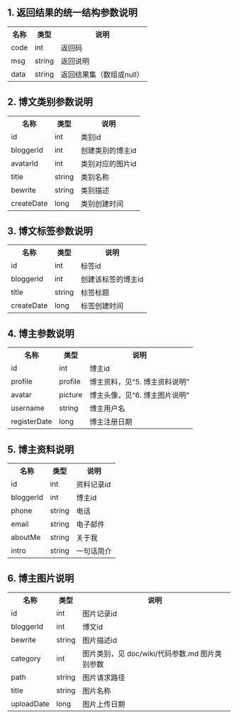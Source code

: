 
## 1. 返回结果的统一结构参数说明
<table>
<tr>
<th>名称</th>
<th>类型</th>
<th>说明</th>
</tr>
<tr>
<td>code</td>
<td>int</td>
<td>返回码</td>
</tr>
<tr>
<td>msg</td>
<td>string</td>
<td>返回说明</td>
</tr>
<tr>
<td>data</td>
<td>string</td>
<td>返回结果集（数组或null）</td>
</tr>
</table>

## 2. 博文类别参数说明
<table>
<tr>
<th>名称</th>
<th>类型</th>
<th>说明</th>
</tr>
<tr>
<td>id</td>
<td>int</td>
<td>类别id</td>
</tr>
<tr>
<td>bloggerId</td>
<td>int</td>
<td>创建类别的博主id</td>
</tr>
<tr>
<td>avatarId</td>
<td>int</td>
<td>类别对应的图片id</td>
</tr>
<tr>
<td>title</td>
<td>string</td>
<td>类别名称</td>
</tr>
<tr>
<td>bewrite</td>
<td>string</td>
<td>类别描述</td>
</tr>
<tr>
<td>createDate</td>
<td>long</td>
<td>类别创建时间</td>
</tr>
</table>

## 3. 博文标签参数说明
<table>
<tr>
<th>名称</th>
<th>类型</th>
<th>说明</th>
</tr>
<tr>
<td>id</td>
<td>int</td>
<td>标签id</td>
</tr>
<tr>
<td>bloggerId</td>
<td>int</td>
<td>创建该标签的博主id</td>
</tr>
<tr>
<td>title</td>
<td>string</td>
<td>标签标题</td>
</tr>
<tr>
<td>createDate</td>
<td>long</td>
<td>标签创建时间</td>
</tr>
</table>

## 4. 博主参数说明
<table>
<tr>
<th>名称</th>
<th>类型</th>
<th>说明</th>
</tr>
<tr>
<td>id</td>
<td>int</td>
<td>博主id</td>
</tr>
<tr>
<td>profile</td>
<td>profile</td>
<td>博主资料，见“5. 博主资料说明”</td>
</tr>
<tr>
<td>avatar</td>
<td>picture</td>
<td>博主头像，见“6. 博主图片说明”</td>
</tr>
<tr>
<td>username</td>
<td>string</td>
<td>博主用户名</td>
</tr>
<tr>
<td>registerDate</td>
<td>long</td>
<td>博主注册日期</td>
</tr>
</table>

## 5. 博主资料说明
<table>
<tr>
<th>名称</th>
<th>类型</th>
<th>说明</th>
</tr>
<tr>
<td>id</td>
<td>int</td>
<td>资料记录id</td>
</tr>
<tr>
<td>bloggerId</td>
<td>int</td>
<td>博主id</td>
</tr>
<tr>
<td>phone</td>
<td>string</td>
<td>电话</td>
</tr>
<tr>
<td>email</td>
<td>string</td>
<td>电子邮件</td>
</tr>
<tr>
<td>aboutMe</td>
<td>string</td>
<td>关于我</td>
</tr>
<tr>
<td>intro</td>
<td>string</td>
<td>一句话简介</td>
</tr>
</table>

## 6. 博主图片说明
<table>
<tr>
<th>名称</th>
<th>类型</th>
<th>说明</th>
</tr>
<tr>
<td>id</td>
<td>int</td>
<td>图片记录id</td>
</tr>
<tr>
<td>bloggerId</td>
<td>int</td>
<td>博文id</td>
</tr>
<tr>
<td>bewrite</td>
<td>string</td>
<td>图片描述id</td>
</tr>
<tr>
<td>category</td>
<td>int</td>
<td>图片类别，见 doc/wiki/代码参数.md 图片类别参数</td>
</tr>
<tr>
<td>path</td>
<td>string</td>
<td>图片请求路径</td>
</tr>
<tr>
<td>title</td>
<td>string</td>
<td>图片名称</td>
</tr>
<tr>
<td>uploadDate</td>
<td>long</td>
<td>图片上传日期</td>
</tr>
</table>
